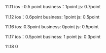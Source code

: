 11.11
ios : 0.5 point
business：1point
js: 0.7point

11.12
ios：0.6point
business: 1point
js: 0.5point

11.16
ios: 0.3point
business: 0point
js: 0.5point

11.17
ios：0.5point
business: 1 point
js: 0.3point

11.18
0


<!--stackedit_data:
eyJoaXN0b3J5IjpbLTI3NjMzNjAzNSwxMDc3NDcxNTQ4LDg2Nj
g2MDExMSwxNzMzMTQ2MTg3LDUxNTY4NzkwNCwtMjQ5ODM1MTM5
LC00OTYyODI3ODZdfQ==
-->